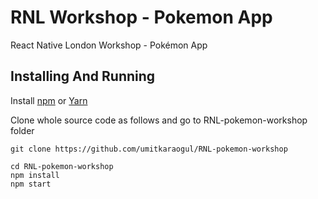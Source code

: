 # RNL Workshop - Pokemon App

React Native London Workshop - Pokémon App

## Installing And Running

Install [npm](https://nodejs.org/en/download/) or [Yarn](https://yarnpkg.com)

Clone whole source code as follows and go to RNL-pokemon-workshop folder

```
git clone https://github.com/umitkaraogul/RNL-pokemon-workshop
```

```
cd RNL-pokemon-workshop
npm install
npm start
```
